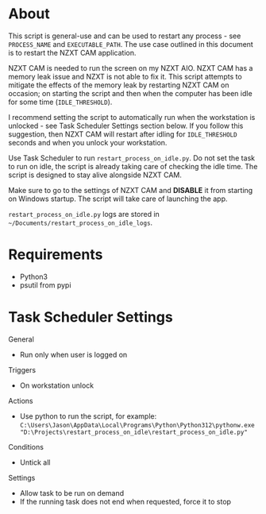 # About

This script is general-use and can be used to restart any process - see `PROCESS_NAME` and `EXECUTABLE_PATH`. The use case outlined in this document is to restart the NZXT CAM application.

NZXT CAM is needed to run the screen on my NZXT AIO. NZXT CAM has a memory leak issue and NZXT is not able to fix it. This script attempts to mitigate the effects of the memory leak by restarting NZXT CAM on occasion; on starting the script and then when the computer has been idle for some time (`IDLE_THRESHOLD`).

I recommend setting the script to automatically run when the workstation is unlocked - see Task Scheduler Settings section below. If you follow this suggestion, then NZXT CAM will restart after idling for `IDLE_THRESHOLD` seconds and when you unlock your workstation.

Use Task Scheduler to run `restart_process_on_idle.py`. Do not set the task to run on idle, the script is already taking care of checking the idle time. The script is designed to stay alive alongside NZXT CAM.

Make sure to go to the settings of NZXT CAM and **DISABLE** it from starting on Windows startup. The script will take care of launching the app.

`restart_process_on_idle.py` logs are stored in `~/Documents/restart_process_on_idle_logs`.

# Requirements

-   Python3
-   psutil from pypi

# Task Scheduler Settings

General

-   Run only when user is logged on

Triggers

-   On workstation unlock

Actions

-   Use python to run the script, for example: `C:\Users\Jason\AppData\Local\Programs\Python\Python312\pythonw.exe "D:\Projects\restart_process_on_idle\restart_process_on_idle.py"`

Conditions

-   Untick all

Settings

-   Allow task to be run on demand
-   If the running task does not end when requested, force it to stop
